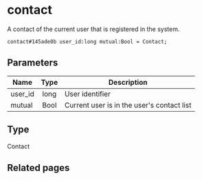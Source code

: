 # contact
A contact of the current user that is registered in the system.

```
contact#145ade0b user_id:long mutual:Bool = Contact;
```

## Parameters
| Name | Type | Description |
| ---- | :----: | ----------- |
| user_id | long | User identifier |
| mutual | Bool | Current user is in the user's contact list |


## Type
Contact

## Related pages
